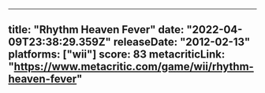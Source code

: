 
---
title: "Rhythm Heaven Fever"
date: "2022-04-09T23:38:29.359Z"
releaseDate: "2012-02-13"
platforms: ["wii"]
score: 83
metacriticLink: "https://www.metacritic.com/game/wii/rhythm-heaven-fever"
---
